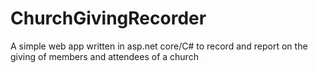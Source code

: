 # ChurchGivingRecorder
A simple web app written in asp.net core/C# to record and report on the giving of members and attendees of a church
